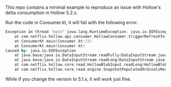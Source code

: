 This repo contains a minimal example to reproduce an issue with Hollow's delta consumption in Hollow 5.2.x.

Run the code in Consumer.kt, it will fail with the following error:

```kotlin
Exception in thread "main" java.lang.RuntimeException: java.io.EOFException
	at com.netflix.hollow.api.consumer.HollowConsumer.triggerRefreshTo(HollowConsumer.java:297)
	at ConsumerKt.main(Consumer.kt:23)
	at ConsumerKt.main(Consumer.kt)
Caused by: java.io.EOFException
	at java.base/java.io.DataInputStream.readFully(DataInputStream.java:202)
	at java.base/java.io.DataInputStream.readLong(DataInputStream.java:421)
	at com.netflix.hollow.core.read.HollowBlobInput.readLong(HollowBlobInput.java:237)
	at com.netflix.hollow.core.read.engine.SnapshotPopulatedOrdinalsReader.readOrdinals(SnapshotPopulatedOrdinalsReader.java:38)
```

While if you change the version to 5.1.x, it will work just fine.
